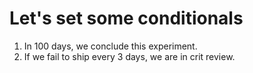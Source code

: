 # Let's set some conditionals

1. In 100 days, we conclude this experiment.
2. If we fail to ship every 3 days, we are in crit review.

